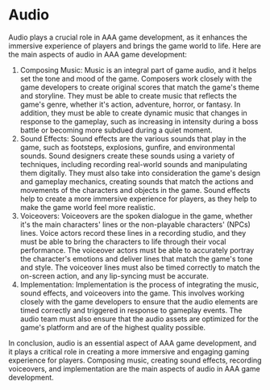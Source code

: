 # Audio

Audio plays a crucial role in AAA game development, as it enhances the immersive experience of players and brings the game world to life. Here are the main aspects of audio in AAA game development:

1. Composing Music: Music is an integral part of game audio, and it helps set the tone and mood of the game. Composers work closely with the game developers to create original scores that match the game's theme and storyline. They must be able to create music that reflects the game's genre, whether it's action, adventure, horror, or fantasy. In addition, they must be able to create dynamic music that changes in response to the gameplay, such as increasing in intensity during a boss battle or becoming more subdued during a quiet moment.
2. Sound Effects: Sound effects are the various sounds that play in the game, such as footsteps, explosions, gunfire, and environmental sounds. Sound designers create these sounds using a variety of techniques, including recording real-world sounds and manipulating them digitally. They must also take into consideration the game's design and gameplay mechanics, creating sounds that match the actions and movements of the characters and objects in the game. Sound effects help to create a more immersive experience for players, as they help to make the game world feel more realistic.
3. Voiceovers: Voiceovers are the spoken dialogue in the game, whether it's the main characters' lines or the non-playable characters' (NPCs) lines. Voice actors record these lines in a recording studio, and they must be able to bring the characters to life through their vocal performance. The voiceover actors must be able to accurately portray the character's emotions and deliver lines that match the game's tone and style. The voiceover lines must also be timed correctly to match the on-screen action, and any lip-syncing must be accurate.
4. Implementation: Implementation is the process of integrating the music, sound effects, and voiceovers into the game. This involves working closely with the game developers to ensure that the audio elements are timed correctly and triggered in response to gameplay events. The audio team must also ensure that the audio assets are optimized for the game's platform and are of the highest quality possible.

In conclusion, audio is an essential aspect of AAA game development, and it plays a critical role in creating a more immersive and engaging gaming experience for players. Composing music, creating sound effects, recording voiceovers, and implementation are the main aspects of audio in AAA game development.
